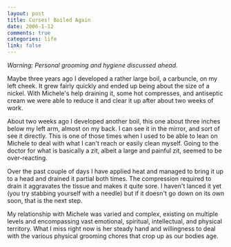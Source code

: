 ```yaml
--- 
layout: post
title: Curses! Boiled Again
date: 2006-1-12
comments: true
categories: life
link: false
---
```

<i>Warning: Personal grooming and hygiene discussed ahead.</i>

Maybe three years ago I developed a rather large boil, a carbuncle, on my left cheek. It grew fairly quickly and ended up being about the size of a nickel. With Michele's help draining it, some hot compresses, and antiseptic cream we were able to reduce it and clear it up after about two weeks of work.

About two weeks ago I developed another boil, this one about three inches below my left arm, almost on my back. I can see it in the mirror, and sort of see it directly. This is one of those times when I used to be able to lean on Michele to deal with what I can't reach or easily clean myself. Going to the doctor for what is basically a zit, albeit a large and painful zit, seemed to be over-reacting.

Over the past couple of days I have applied heat and managed to bring it up to a head and drained it partial both times. The compression required to drain it aggravates the tissue and makes it quite sore. I haven't lanced it yet (you try stabbing yourself with a needle) but if it doesn't go down on its own soon, that is the next step.

My relationship with Michele was varied and complex, existing on multiple levels and encompassing vast emotional, spiritual, intellectual, and physical territory. What I miss right now is her steady hand and willingness to deal with the various physical grooming chores that crop up as our bodies age.

